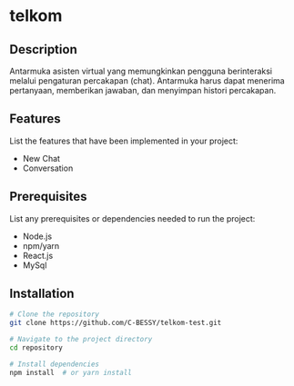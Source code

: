 # telkom

## Description
Antarmuka asisten virtual yang memungkinkan pengguna berinteraksi melalui pengaturan percakapan (chat). Antarmuka harus dapat menerima pertanyaan, memberikan jawaban, dan menyimpan histori percakapan.

## Features
List the features that have been implemented in your project:
- New Chat
- Conversation

## Prerequisites
List any prerequisites or dependencies needed to run the project:
- Node.js
- npm/yarn
- React.js
- MySql

## Installation
```bash
# Clone the repository
git clone https://github.com/C-BESSY/telkom-test.git

# Navigate to the project directory
cd repository

# Install dependencies
npm install  # or yarn install
